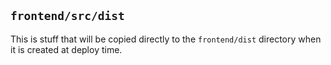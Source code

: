 ## `frontend/src/dist`
This is stuff that will be copied directly to the `frontend/dist` directory when it is created at deploy time.


